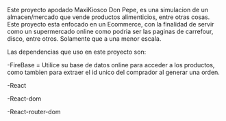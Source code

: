 Este proyecto apodado MaxiKiosco Don Pepe, es una simulacion de un almacen/mercado que vende productos alimenticios, entre otras cosas. Este proyecto esta enfocado en un Ecommerce, con la finalidad de servir como un supermercado online como podria ser las paginas de carrefour, disco, entre otros. Solamente que a una menor escala.

Las dependencias que uso en este proyecto son:

-FireBase = Utilice su base de datos online para acceder a los productos, como tambien para extraer el id unico del comprador al generar una orden.

-React

-React-dom

-React-router-dom